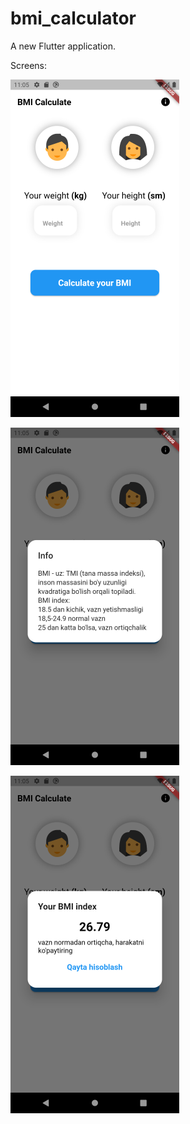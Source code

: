 # bmi_calculator

A new Flutter application.


Screens:


![](/images/screens/screen1.png)


![](/images/screens/screen2.png)


![](/images/screens/screen3.png)

